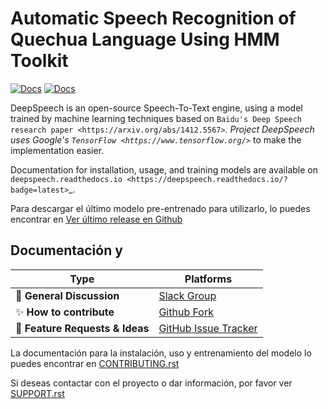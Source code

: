 Automatic Speech Recognition of Quechua Language Using HMM Toolkit
==================================================================


[![Docs](https://img.shields.io/badge/docs-passing-blue)]() [![Docs](https://img.shields.io/badge/corpus-quz-yellowgreen)]()


DeepSpeech is an open-source Speech-To-Text engine, using a model trained by machine learning techniques based on `Baidu's Deep Speech research paper <https://arxiv.org/abs/1412.5567>`_. Project DeepSpeech uses Google's `TensorFlow <https://www.tensorflow.org/>`_ to make the implementation easier.

Documentation for installation, usage, and training models are available on `deepspeech.readthedocs.io <https://deepspeech.readthedocs.io/?badge=latest>`_.

Para descargar el último modelo pre-entrenado para utilizarlo, lo puedes encontrar en [Ver último release en Github](https://github.com/Siminchik/ASR_HTK_Quechua/releases/latest)


## Documentación y 


| Type                            | Platforms                               |
| ------------------------------- | --------------------------------------- |
| :speech_balloon: **General Discussion**     | [Slack Group](https://join.slack.com/t/siminchik/shared_invite/zt-nxju2mw6-y3oIzAXf9B1_nKzuJQYMGg)                  |
| :sparkles: **How to contribute**       | [Github Fork](https://github.com/rjzevallos/1492/edit/main/README.md)                              |
| :raising_hand: **Feature Requests & Ideas** | [GitHub Issue Tracker](https://github.com/rjzevallos/1492/issues)                 |


La documentación para la instalación, uso y entrenamiento del modelo lo puedes encontrar en [CONTRIBUTING.rst](CONTRIBUTING.rst)



Si deseas contactar con el proyecto o dar información, por favor ver [SUPPORT.rst](SUPPORT.rst)









